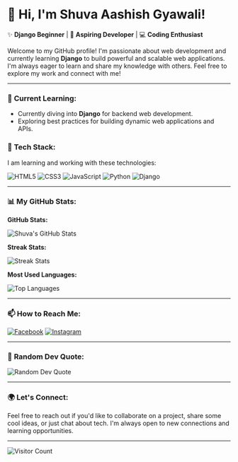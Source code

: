 # 👋 Hi, I'm **Shuva Aashish Gyawali**!

✨ **Django Beginner** | 🚀 **Aspiring Developer** | 💻 **Coding Enthusiast**

Welcome to my GitHub profile! I'm passionate about web development and currently learning **Django** to build powerful and scalable web applications. I'm always eager to learn and share my knowledge with others. Feel free to explore my work and connect with me!

---

### 🌱 **Current Learning:**
- Currently diving into **Django** for backend web development.
- Exploring best practices for building dynamic web applications and APIs.

### 🚀 **Tech Stack:**
I am learning and working with these technologies:

![HTML5](https://img.shields.io/badge/html5-%23E34F26.svg?style=for-the-badge&logo=html5&logoColor=white)
![CSS3](https://img.shields.io/badge/css3-%231572B6.svg?style=for-the-badge&logo=css3&logoColor=white)
![JavaScript](https://img.shields.io/badge/javascript-%23323330.svg?style=for-the-badge&logo=javascript&logoColor=%23F7DF1E)
![Python](https://img.shields.io/badge/python-3670A0?style=for-the-badge&logo=python&logoColor=ffdd54)
![Django](https://img.shields.io/badge/django-%23092E20.svg?style=for-the-badge&logo=django&logoColor=white)

---

### 📊 **My GitHub Stats:**

**GitHub Stats:**

![Shuva's GitHub Stats](https://github-readme-stats.vercel.app/api?username=shuvaaashish&theme=dark&hide_border=true&include_all_commits=true&count_private=true)

**Streak Stats:**

![Streak Stats](https://github-readme-streak-stats.herokuapp.com/?user=shuvaaashish&theme=dark&hide_border=true)

**Most Used Languages:**

![Top Languages](https://github-readme-stats.vercel.app/api/top-langs/?username=shuvaaashish&theme=dark&hide_border=true&include_all_commits=true&count_private=true&layout=compact)

---

### 📫 **How to Reach Me:**

[![Facebook](https://img.shields.io/badge/Facebook-%231877F2.svg?logo=Facebook&logoColor=white)](https://facebook.com/shuvaaashis.gyawali)
[![Instagram](https://img.shields.io/badge/Instagram-%23E4405F.svg?logo=Instagram&logoColor=white)](https://instagram.com/shuva_aashish9/)


---

### 🌟 **Random Dev Quote:**
![Random Dev Quote](https://quotes-github-readme.vercel.app/api?type=vetical&theme=radical)

---

### 🌍 **Let's Connect:**
Feel free to reach out if you'd like to collaborate on a project, share some cool ideas, or just chat about tech. I'm always open to new connections and learning opportunities.

---

![Visitor Count](https://visitcount.itsvg.in/api?id=shuvaaashish&icon=10&color=1)
